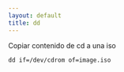 ```yaml
---
layout: default
title: dd
---
```

Copiar contenido de cd a una iso

    dd if=/dev/cdrom of=image.iso
